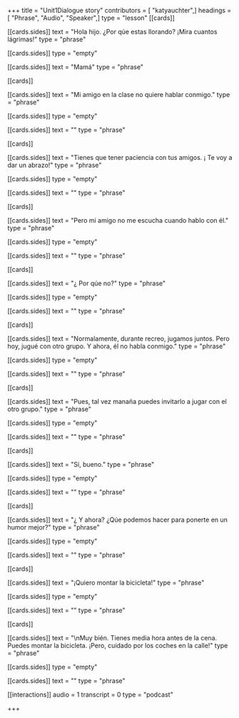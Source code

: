 +++
title = "Unit1Dialogue story"
contributors = [ "katyauchter",]
headings = [ "Phrase", "Audio", "Speaker",]
type = "lesson"
[[cards]]

[[cards.sides]]
text = "Hola hijo. ¿Por qúe estas llorando? ¡Mira cuantos lágrimas!"
type = "phrase"

[[cards.sides]]
type = "empty"

[[cards.sides]]
text = "Mamá"
type = "phrase"

[[cards]]

[[cards.sides]]
text = "Mi amigo en la clase no quiere hablar conmigo."
type = "phrase"

[[cards.sides]]
type = "empty"

[[cards.sides]]
text = ""
type = "phrase"

[[cards]]

[[cards.sides]]
text = "Tienes que tener paciencia con tus amigos.  ¡ Te voy a dar un abrazo!"
type = "phrase"

[[cards.sides]]
type = "empty"

[[cards.sides]]
text = ""
type = "phrase"

[[cards]]

[[cards.sides]]
text = "Pero mi amigo no me escucha cuando hablo con él."
type = "phrase"

[[cards.sides]]
type = "empty"

[[cards.sides]]
text = ""
type = "phrase"

[[cards]]

[[cards.sides]]
text = "¿ Por qúe no?"
type = "phrase"

[[cards.sides]]
type = "empty"

[[cards.sides]]
text = ""
type = "phrase"

[[cards]]

[[cards.sides]]
text = "Normalamente, durante recreo, jugamos juntos.  Pero hoy, jugué con otro grupo. Y ahora, él no habla conmigo."
type = "phrase"

[[cards.sides]]
type = "empty"

[[cards.sides]]
text = ""
type = "phrase"

[[cards]]

[[cards.sides]]
text = "Pues, tal vez manaña puedes invitarlo a jugar con el otro grupo."
type = "phrase"

[[cards.sides]]
type = "empty"

[[cards.sides]]
text = ""
type = "phrase"

[[cards]]

[[cards.sides]]
text = "Sí, bueno."
type = "phrase"

[[cards.sides]]
type = "empty"

[[cards.sides]]
text = ""
type = "phrase"

[[cards]]

[[cards.sides]]
text = "¿ Y ahora? ¿Qúe podemos hacer para ponerte en un humor mejor?"
type = "phrase"

[[cards.sides]]
type = "empty"

[[cards.sides]]
text = ""
type = "phrase"

[[cards]]

[[cards.sides]]
text = "¡Quiero montar la bicicleta!"
type = "phrase"

[[cards.sides]]
type = "empty"

[[cards.sides]]
text = ""
type = "phrase"

[[cards]]

[[cards.sides]]
text = "\nMuy bién.  Tienes media hora antes de la cena.  Puedes montar la bicicleta. ¡Pero, cuidado por los coches en la calle!"
type = "phrase"

[[cards.sides]]
type = "empty"

[[cards.sides]]
text = ""
type = "phrase"

[[interactions]]
audio = 1
transcript = 0
type = "podcast"

+++
